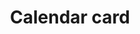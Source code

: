 ---
type: card
title: "Calendar card"
sidebar_label: Calendar
description: "The calendar card displays your calendar entities in a month, day and list view"
---